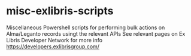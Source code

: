 # misc-exlibris-scripts
Miscellaneous Powershell scripts for performing bulk actions on Alma/Leganto records usingt the relevant APIs
See relevant pages on Ex Libris Developer Network for more info https://developers.exlibrisgroup.com/
